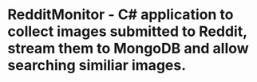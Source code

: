 # RedditMonitor - C# application to collect images submitted to Reddit, stream them to MongoDB and allow searching similiar images.
